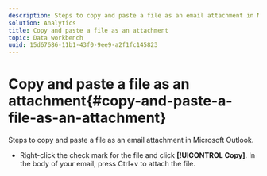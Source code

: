```yaml
---
description: Steps to copy and paste a file as an email attachment in Microsoft Outlook.
solution: Analytics
title: Copy and paste a file as an attachment
topic: Data workbench
uuid: 15d67686-11b1-43f0-9ee9-a2f1fc145823
---
```


# Copy and paste a file as an attachment{#copy-and-paste-a-file-as-an-attachment}

Steps to copy and paste a file as an email attachment in Microsoft Outlook.

* Right-click the check mark for the file and click **[!UICONTROL Copy]**. In the body of your email, press Ctrl+v to attach the file.

